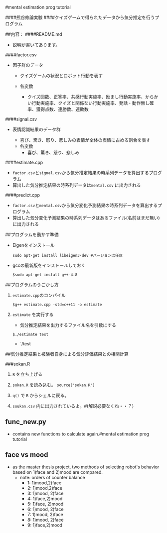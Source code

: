 #mental estimation prog tutorial

####熊谷修論実験
####クイズゲームで得られたデータから気分推定を行うプログラム

##内容：
####README.md
* 説明が書いてあります。

####factor.csv
* 因子群のデータ

	+ クイズゲームの状況とロボット行動を表す

	+ 各変数
		+ クイズ回数、正答率、共感行動実施率、励まし行動実施率、からかい行動実施率、クイズと関係ない行動実施率、発話・動作無し確率、獲得点数、連勝数、連敗数

####signal.csv

* 表情認識結果のデータ群

	- 喜び、驚き、怒り、悲しみの表情が全体の表情に占める割合を表す
	- 各変数
		- 喜び、驚き、怒り、悲しみ

####estimate.cpp

* `factor.csv`と`signal.csv`から気分推定結果の時系列データを算出するプログラム
* 算出した気分推定結果の時系列データは`mental.csv` に出力される

####predict.cpp
* `factor.csv`と`mental.csv`から気分変化予測結果の時系列データを算出するプログラム
* 算出した気分変化予測結果の時系列データはあるファイル(名前はまだ無い)に出力される

##プログラムを動かす準備
* Eigenをインストール

	```	
	sudo apt-get install libeigen3-dev #バージョンは任意
	```

*  gccの最新版をインストールしておく

	```
	$sudo apt-get install g++-4.8
	```

##プログラムのうごかし方

1. `estimate.cpp`のコンパイル

	```
	$g++ estimate.cpp -std=c++11 -o estimate
	```

2. `estimate` を実行する
	- 気分推定結果を出力するファイル名を引数にする

	```
	$./estimate test
	```
	
	- `/test

##気分推定結果と被験者自身による気分評価結果との相関計算

###sokan.R

1. `R` を立ち上げる

2. `sokan.R` を読み込む。 `source('sokan.R')`

3. `q()` で `R` からシェルに戻る。

4. `soukan.csv` 内に出力されているよ。#(解説必要なくね・・？)


## func_new.py

- contains new functions to calculate again.#mental estimation prog tutorial

## face vs mood
- as the master thesis project, two methods of selecting robot's behavior based on 1)face and 2)mood are compared.
  - note: orders of counter balance
    - 1: 1)mood,2)face
    - 2: 1)mood,2)face
    - 3: 1)mood, 2)face
    - 4: 1)face,2)mood
    - 5: 1)face, 2)mood
    - 6: 1)mood, 2)face
    - 7: 1)mood, 2)face
    - 8: 1)mood, 2)face
    - 9: 1)face,2)mood
